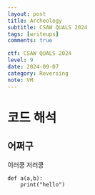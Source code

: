 ```yaml
---
layout: post
title: Archeology
subtitle: CSAW QUALS 2024
tags: [writeups]
comments: true

ctf: CSAW QUALS 2024
level: 9              
date: 2024-09-07      
category: Reversing
note: VM              
---
```


# 코드 해석
## 어쩌구
이러쿵 저러쿵
~~~
def a(a,b):
    print("hello")
~~~